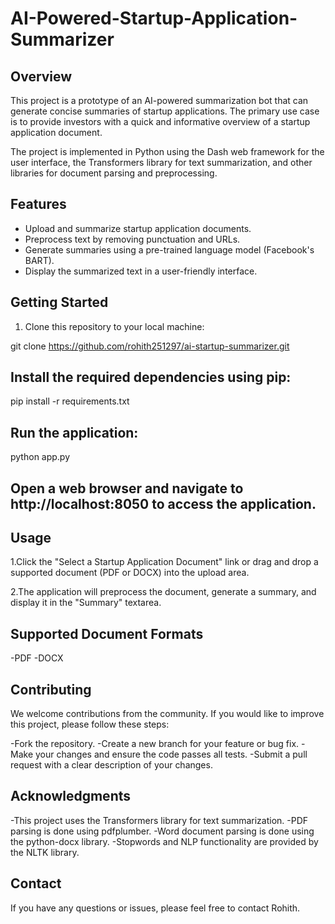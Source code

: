 # AI-Powered-Startup-Application-Summarizer

## Overview

This project is a prototype of an AI-powered summarization bot that can generate concise summaries of startup applications. The primary use case is to provide investors with a quick and informative overview of a startup application document.

The project is implemented in Python using the Dash web framework for the user interface, the Transformers library for text summarization, and other libraries for document parsing and preprocessing.

## Features

- Upload and summarize startup application documents.
- Preprocess text by removing punctuation and URLs.
- Generate summaries using a pre-trained language model (Facebook's BART).
- Display the summarized text in a user-friendly interface.

## Getting Started

1. Clone this repository to your local machine:

git clone https://github.com/rohith251297/ai-startup-summarizer.git

## Install the required dependencies using pip:

pip install -r requirements.txt

## Run the application:

python app.py

## Open a web browser and navigate to http://localhost:8050 to access the application.

## Usage
1.Click the "Select a Startup Application Document" link or drag and drop a supported document (PDF or DOCX) into the upload area.

2.The application will preprocess the document, generate a summary, and display it in the "Summary" textarea.

## Supported Document Formats
-PDF
-DOCX

## Contributing
We welcome contributions from the community. If you would like to improve this project, please follow these steps:

-Fork the repository.
-Create a new branch for your feature or bug fix.
-Make your changes and ensure the code passes all tests.
-Submit a pull request with a clear description of your changes.

## Acknowledgments
-This project uses the Transformers library for text summarization.
-PDF parsing is done using pdfplumber.
-Word document parsing is done using the python-docx library.
-Stopwords and NLP functionality are provided by the NLTK library.

## Contact
If you have any questions or issues, please feel free to contact Rohith.

































